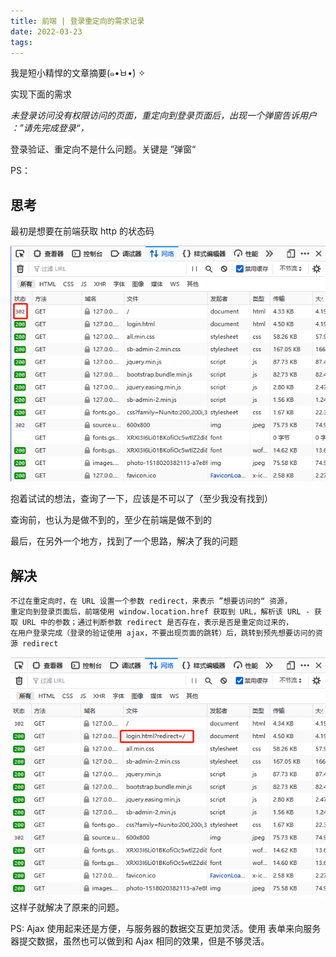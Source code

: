 ```yaml
---
title: 前端 | 登录重定向的需求记录
date: 2022-03-23
tags:
---
```


我是短小精悍的文章摘要(๑•̀ㅂ•́) ✧

<!-- more -->

实现下面的需求

*未登录访问没有权限访问的页面，重定向到登录页面后，出现一个弹窗告诉用户 ：”请先完成登录“，*

登录验证、重定向不是什么问题。关键是 ”弹窗“

PS：

## 思考

最初是想要在前端获取 http 的状态码

![img](../assets/2022-03-23-图片-3.png)

抱着试试的想法，查询了一下，应该是不可以了（至少我没有找到）

查询前，也认为是做不到的，至少在前端是做不到的

最后，在另外一个地方，找到了一个思路，解决了我的问题

## 解决

```
不过在重定向时，在 URL 设置一个参数 redirect，来表示 ”想要访问的“ 资源，
重定向到登录页面后，前端使用 window.location.href 获取到 URL，解析该 URL - 获取 URL 中的参数；通过判断参数 redirect 是否存在，表示是否是重定向过来的，
在用户登录完成（登录的验证使用 ajax，不要出现页面的跳转）后，跳转到预先想要访问的资源 redirect
```

![img](../assets/2022-03-23-图片-4.png)这样子就解决了原来的问题。

PS: Ajax 使用起来还是方便，与服务器的数据交互更加灵活。使用 表单来向服务器提交数据，虽然也可以做到和 Ajax 相同的效果，但是不够灵活。